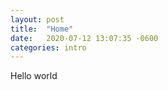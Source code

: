 ```yaml
---
layout: post
title:  "Home"
date:   2020-07-12 13:07:35 -0600
categories: intro
---
```


Hello world
